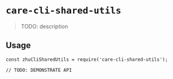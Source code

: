 # `care-cli-shared-utils`

> TODO: description

## Usage

```
const zhuCliSharedUtils = require('care-cli-shared-utils');

// TODO: DEMONSTRATE API
```
